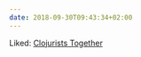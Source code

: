 ```yaml
---
date: 2018-09-30T09:43:34+02:00
---
```


Liked: [Clojurists Together](https://www.clojuriststogether.org/)
